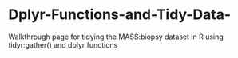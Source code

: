 # Dplyr-Functions-and-Tidy-Data-
Walkthrough page for tidying the MASS:biopsy dataset in R using tidyr:gather() and dplyr functions
